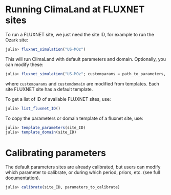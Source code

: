 # Running ClimaLand at FLUXNET sites

To run a FLUXNET site, we just need the site ID, for example to run the Ozark site:

```jl
julia> fluxnet_simulation("US-MOz")
```

This will run ClimaLand with default parameters and domain. Optionally, you can modify these:

```jl
julia> fluxnet_simulation("US-MOz"; customparams = path_to_parameters, customdomain = path_to_domain)
```

where `customparams` and `customdomain` are modified from templates. Each site FLUXNET site has a default template. 

To get a list of ID of available FLUXNET sites, use:

```jl
julia> list_fluxnet_ID()
```

To copy the parameters or domain template of a fluxnet site, use:

```jl
julia> template_parameters(site_ID)
julia> template_domain(site_ID)
```

# Calibrating parameters

The default parameters sites are already calibrated, but users can modify which parameter to calibrate, or 
during which period, priors, etc. (see full documentation). 

```jl
julia> calibrate(site_ID, parameters_to_calibrate)
```
 
